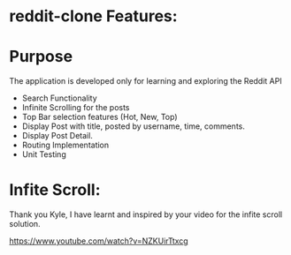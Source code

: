 # reddit-clone Features:

# Purpose
The application is developed only for learning and exploring the Reddit API 

- Search Functionality
- Infinite Scrolling for the posts 
- Top Bar selection features (Hot, New, Top)
- Display Post with title, posted by username, time, comments.
- Display Post Detail.
- Routing Implementation
- Unit Testing

# Infite Scroll:

Thank you Kyle, I have learnt and inspired by your video for the infite scroll solution.

https://www.youtube.com/watch?v=NZKUirTtxcg

